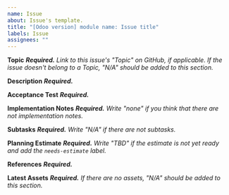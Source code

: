 ```yaml
---
name: Issue
about: Issue's template.
title: "[Odoo version] module name: Issue title"
labels: Issue
assignees: ""
---
```


**Topic** _**Required.** Link to this issue's "Topic" on GitHub, if applicable. If the
issue doesn't belong to a Topic, "N/A" should be added to this section._

**Description** _**Required.**_

**Acceptance Test** _**Required.**_

**Implementation Notes** _**Required.** Write "none" if you think that there are not
implementation notes._

**Subtasks** _**Required.** Write "N/A" if there are not subtasks._

**Planning Estimate** _**Required.** Write "TBD" if the estimate is not yet ready and
add the `needs-estimate` label._

**References** _**Required.**_

**Latest Assets** _**Required.** If there are no assets, "N/A" should be added to this
section._
